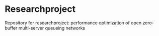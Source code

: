 Researchproject
===============

Repository for researchproject: performance optimization of open zero-buffer multi-server queueing networks
